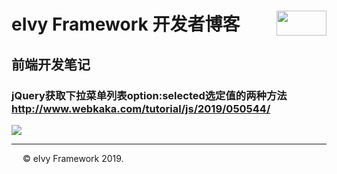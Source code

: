 # <div style="height:40px"><div style="float:left">eIvy Framework 开发者博客</div> <div style="float:right"><img width="80" height="40" src="../../Logo.png"></img></div></div>

## 前端开发笔记  
### jQuery获取下拉菜单列表option:selected选定值的两种方法  http://www.webkaka.com/tutorial/js/2019/050544/
<img src="../Photo/Logo.png"/>

---
&emsp; &copy; eIvy Framework 2019.
